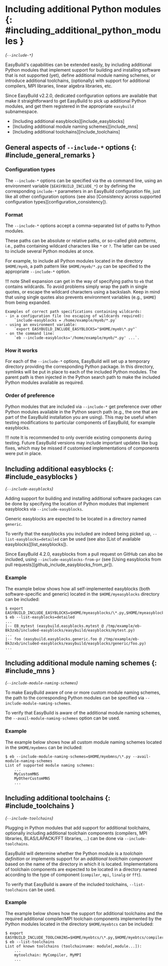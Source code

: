 # Including additional Python modules {: #including_additional_python_modules }

*(`--include-*`)*

EasyBuild's capabilities can be extended easily, by including
additional Python modules that implement support for building and
installing software that is not supported (yet), define additional
module naming schemes, or introduce additional toolchains, (optionally)
with support for additional compilers, MPI libraries, linear algebra
libraries, etc.

Since EasyBuild v2.2.0, dedicated configuration options are available
that make it straightforward to get EasyBuild to pick up additional
Python modules, and get them registered in the appropriate `easybuild`
subnamespace.

- [Including additional easyblocks][include_easyblocks]
- [Including additional module naming schemes][include_mns]
- [Including additional toolchains][include_toolchains]

## General aspects of `--include-*` options {: #include_general_remarks }

### Configuration types

The `--include-*` options can be specified via the `eb` command line,
using an environment variable (`$EASYBUILD_INCLUDE_*`) or by defining
the corresponding `include-*` parameters in an EasyBuild configuration
file, just like all other configuration options (see also
[Consistency across supported configuration types][configuration_consistency]).

### Format

The `--include-*` options accept a comma-separated list of paths to
Python modules.

These paths can be absolute or relative paths, or so-called *glob
patterns*, i.e., paths containing wildcard characters like `*` or `?`.
The latter can be used to include several Python modules at once.

For example, to include all Python modules located in the directory
`$HOME/myeb`, a path pattern like `$HOME/myeb/*.py` can be specified to
the appropriate `--include-*` option.

!!! note
    Shell expansion can get in the way of specifying paths to `eb` that contains wildcards. To avoid problems
    simply wrap the path in single quotes, or escape the wildcard
    characters using a backslash. Keep in mind that using single quotes
    also prevents environment variables (e.g., `$HOME`) from being
    expanded.

    Examples of correct path specifications containing wildcards:
    - in a configuration file (no escaping of wildcards required):
        `include-easyblocks = /home/example/myeb/*.py`
    - using an environment variable:
        `export EASYBUILD_INCLUDE_EASYBLOCKS="$HOME/myeb\*.py"`
    - on the command line:
        `eb --include-easyblocks='/home/example/myeb/*.py' ...`.

### How it works

For each of the `--include-*` options, EasyBuild will set up a temporary
directory providing the corresponding Python package. In this directory,
symlinks will be put in place to each of the included Python modules.
The parent path is then injected in the Python search path to make the
included Python modules available as required.

### Order of preference

Python modules that are included via `--include-*` get preference over
other Python modules available in the Python search path (e.g., the one
that are part of the EasyBuild installation you are using). This may be
useful when testing modifications to particular components of EasyBuild,
for example easyblocks.

!!! note
    It is recommended to only override existing components during testing. Future EasyBuild versions may include
    important updates like bug fixes, which may be missed if customised
    implementations of components were put in place.

## Including additional easyblocks {: #include_easyblocks }

*(`--include-easyblocks`)*

Adding support for building and installing additional software packages
can be done by specifying the location of Python modules that implement
easyblocks via `--include-easyblocks`.

Generic easyblocks are expected to be located in a directory named
`generic`.

To verify that the easyblocks you included are indeed being picked up,
`--list-easyblocks=detailed` can be used (see also
[List of available easyblocks][list_easyblocks]).

Since EasyBuild 4.2.0, easyblocks from a pull request on GitHub can also
be included, using `--include-easyblocks-from-pr` (see
[Using easyblocks from pull requests][github_include_easyblocks_from_pr]).

### Example

The example below shows how all self-implemented easyblocks (both
software-specific and generic) located in the `$HOME/myeasyblocks`
directory can be included:

``` console
$ export EASYBUILD_INCLUDE_EASYBLOCKS=$HOME/myeasyblocks/\*.py,$HOME/myeasyblocks/generic/\*.py
$ eb --list-easyblocks=detailed
...
|-- EB_mytest (easybuild.easyblocks.mytest @ /tmp/example/eb-Bk3zxb/included-easyblocks/easybuild/easyblocks/mytest.py)
...
|-- foo (easybuild.easyblocks.generic.foo @ /tmp/example/eb-Bk3zxb/included-easyblocks/easybuild/easyblocks/generic/foo.py)
...
```

## Including additional module naming schemes {: #include_mns }

*(`--include-module-naming-schemes`)*

To make EasyBuild aware of one or more custom module naming schemes, the
path to the corresponding Python modules can be specified via
`--include-module-naming-schemes`.

To verify that EasyBuild is aware of the additional module naming
schemes, the `--avail-module-naming-schemes` option can be used.

### Example

The example below shows how all custom module naming schemes located in
the `$HOME/myebmns` can be included:

``` console
$ eb --include-module-naming-schemes=$HOME/myebmns/\*.py --avail-module-naming-schemes
List of supported module naming schemes:
    ...
    MyCustomMNS
    MyOtherCustomMNS
    ...
```

## Including additional toolchains {: #include_toolchains }

*(`--include-toolchains`)*

Plugging in Python modules that add support for additional toolchains,
optionally including additional toolchain components (compilers, MPI
libraries, BLAS/LAPACK/FFT libraries, ...) can be done via
`--include-toolchains`.

EasyBuild will determine whether the Python module is a *toolchain
definition* or implements support for an *additional toolchain
component* based on the name of the directory in which it is located.
Implementations of toolchain components are expected to be located in a
directory named according to the type of component (`compiler`, `mpi`,
`linalg` or `fft`).

To verify that EasyBuild is aware of the included toolchains,
`--list-toolchains` can be used.

### Example

The example below shows how the support for additional toolchains and
the required additional compiler/MPI toolchain components implemented by
the Python modules located in the directory `$HOME/myebtcs` can be
included:

``` console
$ export EASYBUILD_INCLUDE_TOOLCHAINS=$HOME/myebtcs/\*.py,$HOME/myebtcs/compiler/\*.py,$HOME/myebtcs/mpi/\*.py
$ eb --list-toolchains
List of known toolchains (toolchainname: module[,module...]):
    ...
    mytoolchain: MyCompiler, MyMPI
    ...
```
